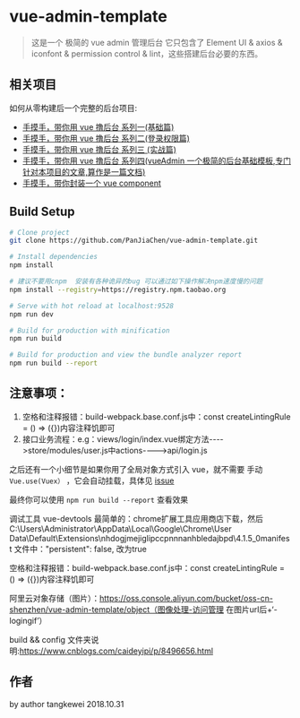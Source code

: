 # vue-admin-template

> 这是一个 极简的 vue admin 管理后台 它只包含了 Element UI & axios & iconfont & permission control & lint，这些搭建后台必要的东西。


## 相关项目

如何从零构建后一个完整的后台项目:

- [手摸手，带你用 vue 撸后台 系列一(基础篇)](https://juejin.im/post/59097cd7a22b9d0065fb61d2)
- [手摸手，带你用 vue 撸后台 系列二(登录权限篇)](https://juejin.im/post/591aa14f570c35006961acac)
- [手摸手，带你用 vue 撸后台 系列三 (实战篇)](https://juejin.im/post/593121aa0ce4630057f70d35)
- [手摸手，带你用 vue 撸后台 系列四(vueAdmin 一个极简的后台基础模板,专门针对本项目的文章,算作是一篇文档)](https://juejin.im/post/595b4d776fb9a06bbe7dba56)
- [手摸手，带你封装一个 vue component](https://segmentfault.com/a/1190000009090836)

## Build Setup

```bash
# Clone project
git clone https://github.com/PanJiaChen/vue-admin-template.git

# Install dependencies
npm install

# 建议不要用cnpm  安装有各种诡异的bug 可以通过如下操作解决npm速度慢的问题
npm install --registry=https://registry.npm.taobao.org

# Serve with hot reload at localhost:9528
npm run dev

# Build for production with minification
npm run build

# Build for production and view the bundle analyzer report
npm run build --report
```
## 注意事项： ##
1. 空格和注释报错：build-webpack.base.conf.js中：const createLintingRule = () => ({})内容注释饥即可
2. 接口业务流程：e.g：views/login/index.vue绑定方法---->store/modules/user.js中actions---->api/login.js


之后还有一个小细节是如果你用了全局对象方式引入 vue，就不需要 手动 `Vue.use(Vuex）` ，它会自动挂载，具体见 [issue](https://github.com/vuejs/vuex/issues/731)

最终你可以使用 `npm run build --report` 查看效果

调试工具 vue-devtools  最简单的：chrome扩展工具应用商店下载，然后
C:\Users\Administrator\AppData\Local\Google\Chrome\User Data\Default\Extensions\nhdogjmejiglipccpnnnanhbledajbpd\4.1.5_0manifest
文件中："persistent": false, 改为true

空格和注释报错：build-webpack.base.conf.js中：const createLintingRule = () => ({})内容注释饥即可

阿里云对象存储（图片）：https://oss.console.aliyun.com/bucket/oss-cn-shenzhen/vue-admin-template/object（图像处理-访问管理 在图片url后+‘-logingif’）

build && config 文件夹说明:https://www.cnblogs.com/caideyipi/p/8496656.html
## 作者

by author tangkewei 
2018.10.31
